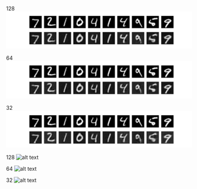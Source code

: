 128
![alt text](mnist_128_0.01012.png)


64 
![alt text](mnist_64_0.00982.png)


32
![alt text](mnist_32_0.01288.png)


128
![alt text](fashion_128_0.01874.png)


64 
![alt text](fashion_64_0.02051.png)


32
![alt text](fashion_32_0.02109.png)


